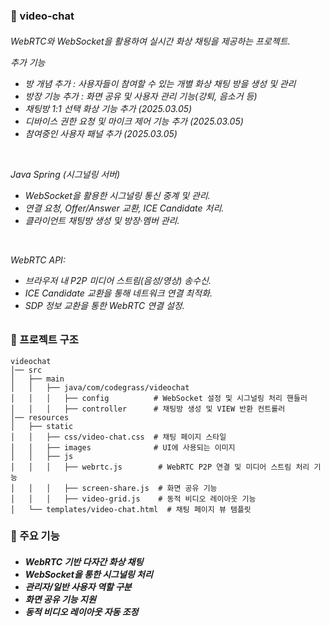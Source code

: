 ### 📌 video-chat
<h6>

WebRTC와 WebSocket을 활용하여 실시간 화상 채팅을 제공하는 프로젝트.

추가 기능
- 방 개념 추가 : 사용자들이 참여할 수 있는 개별 화상 채팅 방을 생성 및 관리
- 방장 기능 추가 : 화면 공유 및 사용자 관리 기능(강퇴, 음소거 등)
- 채팅방 1:1 선택 화상 기능 추가 (2025.03.05)
- 디바이스 권한 요청 및 마이크 제어 기능 추가 (2025.03.05)
- 참여중인 사용자 패널 추가 (2025.03.05) 

<br>

Java Spring (시그널링 서버)
- WebSocket을 활용한 시그널링 통신 중계 및 관리.
- 연결 요청, Offer/Answer 교환, ICE Candidate 처리.
- 클라이언트 채팅방 생성 및 방장·멤버 관리.

<br>

WebRTC API:
- 브라우저 내 P2P 미디어 스트림(음성/영상) 송수신.
- ICE Candidate 교환을 통해 네트워크 연결 최적화.
- SDP 정보 교환을 통한 WebRTC 연결 설정.

### 📌 프로젝트 구조

```
videochat
│── src
│   ├── main
│   │   ├── java/com/codegrass/videochat
│   │   │   ├── config          # WebSocket 설정 및 시그널링 처리 핸들러
│   │   │   ├── controller      # 채팅방 생성 및 VIEW 반환 컨트롤러
│── resources
│   ├── static
│   │   ├── css/video-chat.css  # 채팅 페이지 스타일
│   │   ├── images              # UI에 사용되는 이미지
│   │   ├── js
│   │   │   ├── webrtc.js        # WebRTC P2P 연결 및 미디어 스트림 처리 기능
│   │   │   ├── screen-share.js  # 화면 공유 기능
│   │   │   ├── video-grid.js    # 동적 비디오 레이아웃 기능
│   └── templates/video-chat.html  # 채팅 페이지 뷰 템플릿
```


### 📌 주요 기능
<h6>
  
- **WebRTC 기반 다자간 화상 채팅**
- **WebSocket을 통한 시그널링 처리**
- **관리자/일반 사용자 역할 구분**
- **화면 공유 기능 지원**
- **동적 비디오 레이아웃 자동 조정**

